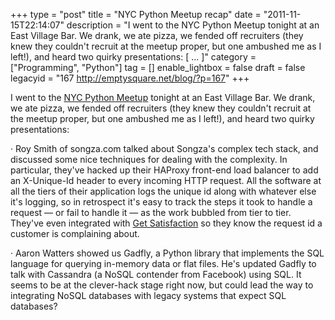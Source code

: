 +++
type = "post"
title = "NYC Python Meetup recap"
date = "2011-11-15T22:14:07"
description = "I went to the NYC Python Meetup tonight at an East Village Bar. We drank, we ate pizza, we fended off recruiters (they knew they couldn't recruit at the meetup proper, but one ambushed me as I left!), and heard two quirky presentations: [ ... ]"
category = ["Programming", "Python"]
tag = []
enable_lightbox = false
draft = false
legacyid = "167 http://emptysquare.net/blog/?p=167"
+++

<p>I went to the <a href="http://www.meetup.com/nycpython">NYC Python Meetup</a>
tonight at an East Village Bar. We drank, we ate pizza, we fended off
recruiters (they knew they couldn't recruit at the meetup proper, but
one ambushed me as I left!), and heard two quirky presentations:</p>
<p>· Roy Smith of songza.com talked about Songza's complex tech stack, and
discussed some nice techniques for dealing with the complexity. In
particular, they've hacked up their HAProxy front-end load balancer to
add an X-Unique-Id header to every incoming HTTP request. All the
software at all the tiers of their application logs the unique id along
with whatever else it's logging, so in retrospect it's easy to track the
steps it took to handle a request — or fail to handle it — as the work
bubbled from tier to tier. They've even integrated with <a href="http://getsatisfaction.com/">Get
Satisfaction</a> so they know the request id a
customer is complaining about.</p>
<p>· Aaron Watters showed us Gadfly, a Python library that implements the
SQL language for querying in-memory data or flat files. He's updated
Gadfly to talk with Cassandra (a NoSQL contender from Facebook) using
SQL. It seems to be at the clever-hack stage right now, but could lead
the way to integrating NoSQL databases with legacy systems that expect
SQL databases?</p>
